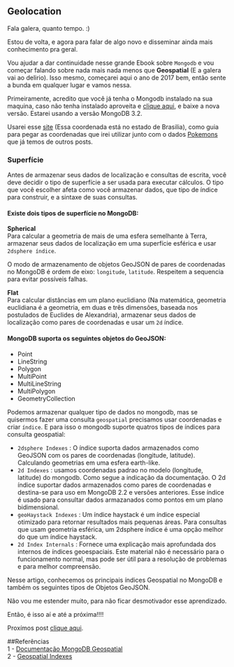 ## Geolocation

Fala galera, quanto tempo. :)

Estou de volta, e agora para falar de algo novo e disseminar ainda mais conhecimento pra geral.

Vou ajudar a dar continuidade nesse grande Ebook sobre `Mongodb` e vou começar falando sobre nada mais nada menos que **Geospatial** (E a galera vai ao delirio). Isso mesmo, começarei aqui o ano de 2017 bem, então sente a bunda em qualquer lugar e vamos nessa.

Primeiramente, acredito que você já tenha o Mongodb instalado na sua maquina, caso não tenha instalado aproveita e [clique aqui](https://docs.mongodb.com/manual/), e baixe a nova versão. Estarei usando a versão MongoDB 3.2.

Usarei esse [site](http://geojson.io/#map=17/-15.93847/-47.59879) (Essa coordenada está no estado de Brasilia), como guia para pegar as coordenadas que irei utilizar junto com o dados [Pokemons](/src/data/pokemons.json) que já temos de outros posts.

### Superfície 
Antes de armazenar seus dados de localização e consultas de escrita, você deve decidir o tipo de superfície a ser usada para executar cálculos. O tipo que você escolher afeta como você armazenar dados, que tipo de índice para construir, e a sintaxe de suas consultas.

#### Existe dois tipos de superfície no MongoDB:

**Spherical**    
Para calcular a geometria de mais de uma esfera semelhante à Terra, armazenar seus dados de localização em uma superfície esférica e usar `2dsphere índice`.

O modo de armazenamento de objetos GeoJSON de pares de coordenadas no MongoDB é ordem de eixo: `longitude`, `latitude`. Respeitem a sequencia para evitar possíveis falhas.

**Flat**    
Para calcular distâncias em um plano euclidiano (Na matemática, geometria euclidiana é a geometria, em duas e três dimensões, baseada nos postulados de Euclides de Alexandria), armazenar seus dados de localização como pares de coordenadas e usar um `2d` índice.

#### MongoDB suporta os seguintes objetos do GeoJSON:

* Point
* LineString
* Polygon
* MultiPoint
* MultiLineString
* MultiPolygon
* GeometryCollection
 
Podemos armazenar qualquer tipo de dados no mongodb, mas se quisermos fazer uma consulta `geospatial` precisamos usar coordenadas e criar `índice`. E para isso o mongodb suporte quatros tipos de índices para consulta geospatial:
* `2dsphere Indexes` : O índice suporta dados armazenados como GeoJSON com os pares de coordenadas (longitude, latitude). Calculando geometrias em uma esfera earth-like.
* `2d Indexes` : usamos coordenadas padrao no modelo (longitude, latitude) do mongodb. Como segue a indicação da documentação. O 2d índice suportar dados armazenados como pares de coordenadas e destina-se para uso em MongoDB 2.2 e versões anteriores. Esse índice é usado para consultar dados armazanados como pontos em um plano bidimensional.
* `geoHaystack Indexes` : Um índice haystack é um índice especial otimizado para retornar resultados mais pequenas áreas. Para consultas que usam geometria esférica, um 2dsphere índice é uma opção melhor do que um índice haystack.
* `2d Index Internals` : Fornece uma explicação mais aprofundada dos internos de índices geoespaciais. Este material não é necessário para o funcionamento normal, mas pode ser útil para a resolução de problemas e para melhor compreensão.

Nesse artigo, conhecemos os principais índices Geospatial no MongoDB e também os seguintes tipos de Objetos GeoJSON.

Não vou me estender muito, para não ficar desmotivador esse aprendizado.

Então, é isso aí e até a próxima!!!!

Proxímos post [clique aqui](/pt-br/geolocation/geospatial-types.md).

##Referências   
1 - [Documentação MongoDB Geospatial](https://docs.mongodb.com/manual/reference/operator/query-geospatial/)     
2 - [Geospatial Indexes](https://docs.mongodb.com/manual/applications/geospatial-indexes/#geospatial-indexes)